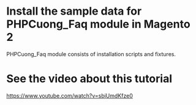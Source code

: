 # Install the sample data for PHPCuong_Faq module in Magento 2
PHPCuong_Faq module consists of installation scripts and fixtures.
# See the video about this tutorial
https://www.youtube.com/watch?v=sbjUmdKfze0
